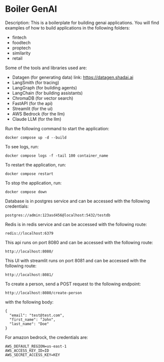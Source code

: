 # Boiler GenAI

Description: This is a boilerplate for building genai applications.
You will find examples of how to build applications in the following folders:

- fintech
- foodtech
- proptech
- similarity
- retail

Some of the tools and libraries used are:

- Datagen (for generating data) link: https://datagen.shadai.ai
- LangSmith (for tracing)
- LangGraph (for building agents)
- LangChain (for building assistants)
- ChromaDB (for vector search)
- FastAPI (for the api)
- Streamlit (for the ui)
- AWS Bedrock (for the llm)
- Claude LLM (for the llm)

Run the following command to start the application:

```
docker compose up -d --build
```

To see logs, run:

```
docker compose logs -f -tail 100 container_name
```

To restart the application, run:

```
docker compose restart
```

To stop the application, run:

```
docker compose down
```

Database is in postgres service and can be accessed with the following credentials:

```
postgres://admin:123asd456@localhost:5432/testdb
```

Redis is in redis service and can be accessed with the following route:

```
redis://localhost:6379
```

This api runs on port 8080 and can be accessed with the following route:

```
http://localhost:8080/
```

This UI with streamlit runs on port 8081 and can be accessed with the following route:

```
http://localhost:8081/
```

To create a person, send a POST request to the following endpoint:

```
http://localhost:8080/create-person
```

with the following body:

```
{
  "email": "test@test.com",
  "first_name": "John",
  "last_name": "Doe"
}
```

For amazon bedrock, the credentials are:

```
AWS_DEFAULT_REGION=us-east-1
AWS_ACCESS_KEY_ID=ID
AWS_SECRET_ACCESS_KEY=KEY
```
